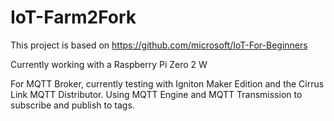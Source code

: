 # IoT-Farm2Fork
This project is based on https://github.com/microsoft/IoT-For-Beginners

Currently working with a Raspberry Pi Zero 2 W

For MQTT Broker, currently testing with Igniton Maker Edition and the Cirrus Link MQTT Distributor. Using MQTT Engine and MQTT Transmission to subscribe and publish to tags. 